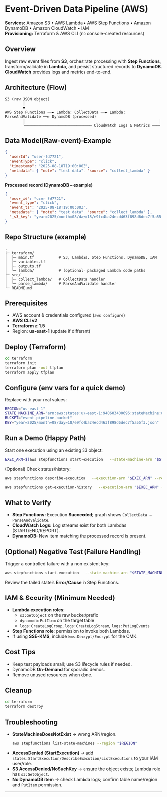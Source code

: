 # Event-Driven Data Pipeline (AWS)

**Services:** Amazon S3 • AWS Lambda • AWS Step Functions • Amazon DynamoDB • Amazon CloudWatch • IAM  
**Provisioning:** Terraform & AWS CLI (no console-created resources)

## Overview
Ingest raw event files from **S3**, orchestrate processing with **Step Functions**, transform/validate in **Lambda**, and persist structured records to **DynamoDB**. **CloudWatch** provides logs and metrics end-to-end.

## Architecture (Flow)
```
S3 (raw JSON object)
        │
        ▼
AWS Step Functions ──► Lambda: CollectData ──► Lambda: ParseAndValidate ──► DynamoDB (processed)
        │                                                            │
        └────────────────────────────── CloudWatch Logs & Metrics ───┘
```

## Data Model(Raw-event)-Example

```json
{
  "userId": "user-fd7721",
  "eventType": "click",
  "timestamp": "2025-08-18T19:00:00Z",
  "metadata": { "note": "test data", "source": "collect_lambda" }
}
```

**Processed record (DynamoDB – example)**
```json
{
  "user_id": "user-fd7721",
  "event_type": "click",
  "event_ts": "2025-08-18T19:00:00Z",
  "metadata": { "note": "test data", "source": "collect_lambda" },
  "_s3_key": "year=2025/month=08/day=18/e9fc4ba24ecd463f898d6dec7f5a55f3.json"
}
```

## Repo Structure (example)
```
.
├─ terraform/
│  ├─ main.tf           # S3, Lambdas, Step Functions, DynamoDB, IAM
│  ├─ variables.tf
│  ├─ outputs.tf
│  └─ lambda/           # (optional) packaged Lambda code paths
├─ src/
│  ├─ collect_lambda/   # CollectData handler
│  └─ parse_lambda/     # ParseAndValidate handler
└─ README.md
```

## Prerequisites
- AWS account & credentials configured (`aws configure`)
- **AWS CLI v2**
- **Terraform ≥ 1.5**
- Region: **us-east-1** (update if different)

## Deploy (Terraform)
```bash
cd terraform
terraform init
terraform plan -out tfplan
terraform apply tfplan
```


## Configure (env vars for a quick demo)
Replace with your real values:
```bash
REGION="us-east-1"
STATE_MACHINE_ARN="arn:aws:states:us-east-1:940603400696:stateMachine:user-activity-state-machine"
BUCKET="event-pipeline-bucket"
KEY="year=2025/month=08/day=18/e9fc4ba24ecd463f898d6dec7f5a55f3.json"  # existing object from our project
```

## Run a Demo (Happy Path)
Start one execution using an existing S3 object:
```bash
EXEC_ARN=$(aws stepfunctions start-execution   --state-machine-arn "$STATE_MACHINE_ARN"   --input "{"s3Bucket":"$BUCKET","s3Key":"$KEY"}"   --region "$REGION"   --query 'executionArn' --output text); echo "$EXEC_ARN"
```

(Optional) Check status/history:
```bash
aws stepfunctions describe-execution   --execution-arn "$EXEC_ARN" --region "$REGION"   --query 'status' --output text

aws stepfunctions get-execution-history   --execution-arn "$EXEC_ARN" --region "$REGION"   --max-results 15 --reverse-order   --query 'events[].{time:timestamp,type:type}' --output table
```

## What to Verify
- **Step Functions:** Execution **Succeeded**; graph shows `CollectData → ParseAndValidate`.
- **CloudWatch Logs:** Log streams exist for both Lambdas (START/END/REPORT).
- **DynamoDB:** New item matching the processed record is present.

## (Optional) Negative Test (Failure Handling)
Trigger a controlled failure with a non-existent key:
```bash
aws stepfunctions start-execution   --state-machine-arn "$STATE_MACHINE_ARN"   --input "{"s3Bucket":"$BUCKET","s3Key":"does/not/exist.json"}"   --region "$REGION"   --query 'executionArn' --output text
```
Review the failed state’s **Error/Cause** in Step Functions.

## IAM & Security (Minimum Needed)
- **Lambda execution roles**:
  - `s3:GetObject` on the raw bucket/prefix
  - `dynamodb:PutItem` on the target table
  - `logs:CreateLogGroup`, `logs:CreateLogStream`, `logs:PutLogEvents`
- **Step Functions role**: permission to invoke both Lambdas.
- If using **SSE-KMS**, include `kms:Decrypt/Encrypt` for the CMK.

## Cost Tips
- Keep test payloads small; use S3 lifecycle rules if needed.
- DynamoDB **On-Demand** for sporadic demos.
- Remove unused resources when done.

## Cleanup
```bash
cd terraform
terraform destroy
```

## Troubleshooting
- **StateMachineDoesNotExist** → wrong ARN/region.  
  ```bash
  aws stepfunctions list-state-machines --region "$REGION"
  ```
- **AccessDenied (StartExecution)** → add `states:StartExecution/DescribeExecution/ListExecutions` to your IAM user/role.
- **S3 AccessDenied/NoSuchKey** → ensure the object exists; Lambda role has `s3:GetObject`.
- **No DynamoDB item** → check Lambda logs; confirm table name/region and `PutItem` permission.

---


